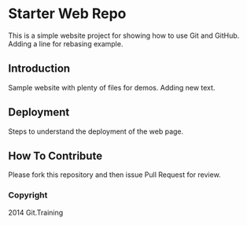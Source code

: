 # Starter Web Repo

This is a simple website project for showing how to use Git and GitHub. Adding a line for rebasing example.

## Introduction

Sample website with plenty of files for demos. Adding new text.

## Deployment
Steps to understand the deployment of the web page.

## How To Contribute
Please fork this repository and then issue Pull Request for review.

### Copyright
 2014 Git.Training